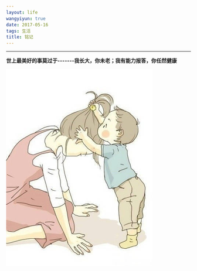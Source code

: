 ```yaml
---
layout: life
wangyiyun: true
date: 2017-05-16
tags: 生活
title: 铭记
---
```


*************

**世上最美好的事莫过于-------我长大，你未老；我有能力报答，你任然健康**

![](/life/2017/2017res/5/519.jpg)
